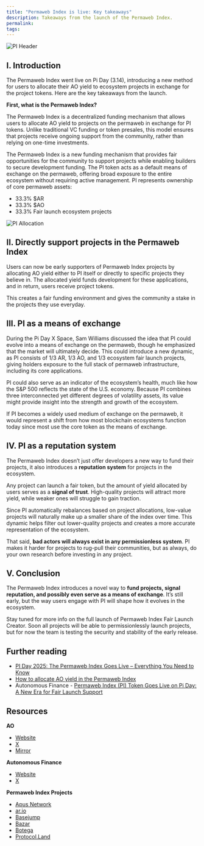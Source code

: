 ```yaml
---
title: "Permaweb Index is live: Key takeaways"
description: Takeaways from the launch of the Permaweb Index.
permalink: 
tags:
---
```


![PI Header](/static/images/pi-takeaways-header.png)

## I. Introduction

The Permaweb Index went live on Pi Day (3.14), introducing a new method for users to allocate their AO yield to ecosystem projects in exchange for the project tokens. Here are the key takeaways from the launch.

**First, what is the Permaweb Index?**

The Permaweb Index is a decentralized funding mechanism that allows users to allocate AO yield to projects on the permaweb in exchange for PI tokens. Unlike traditional VC funding or token presales, this model ensures that projects receive ongoing support from the community, rather than relying on one-time investments.

The Permaweb Index is a new funding mechanism that provides fair opportunities for the community to support projects while enabling builders to secure development funding. The PI token acts as a default means of exchange on the permaweb, offering broad exposure to the entire ecosystem without requiring active management. PI represents ownership of core permaweb assets:

- 33.3% $AR
- 33.3% $AO
- 33.3% Fair launch ecosystem projects

![PI Allocation](/static/images/pi-yield.png)

## II. Directly support projects in the Permaweb Index

Users can now be early supporters of Permaweb Index projects by allocating AO yield either to PI itself or directly to specific projects they believe in. The allocated yield funds development for these applications, and in return, users receive project tokens.

This creates a fair funding environment and gives the community a stake in the projects they use everyday.

## III. PI as a means of exchange

During the Pi Day X Space, Sam Williams discussed the idea that PI could evolve into a means of exchange on the permaweb, though he emphasized that the market will ultimately decide. This could introduce a new dynamic, as PI consists of 1/3 AR, 1/3 AO, and 1/3 ecosystem fair launch projects, giving holders exposure to the full stack of permaweb infrastructure, including its core applications.

PI could also serve as an indicator of the ecosystem’s health, much like how the S&P 500 reflects the state of the U.S. economy. Because PI combines three interconnected yet different degrees of volatility assets, its value might provide insight into the strength and growth of the ecosystem.

If PI becomes a widely used medium of exchange on the permaweb, it would represent a shift from how most blockchain ecosystems function today since most use the core token as the means of exchange.

## IV. PI as a reputation system

The Permaweb Index doesn’t just offer developers a new way to fund their projects, it also introduces a **reputation system** for projects in the ecosystem.

Any project can launch a fair token, but the amount of yield allocated by users serves as a **signal of trust**. High-quality projects will attract more yield, while weaker ones will struggle to gain traction.

Since PI automatically rebalances based on project allocations, low-value projects will naturally make up a smaller share of the index over time. This dynamic helps filter out lower-quality projects and creates a more accurate representation of the ecosystem.

That said, **bad actors will always exist in any permissionless system**. PI makes it harder for projects to rug-pull their communities, but as always, do your own research before investing in any project.

## V. Conclusion

The Permaweb Index introduces a novel way to **fund projects, signal reputation, and possibly even serve as a means of exchange**. It’s still early, but the way users engage with PI will shape how it evolves in the ecosystem.

Stay tuned for more info on the full launch of Permaweb Index Fair Launch Creator. Soon all projects will be able to permissionlessly launch projects, but for now the team is testing the security and stability of the early release.

## Further reading

- [PI Day 2025: The Permaweb Index Goes Live – Everything You Need to Know](permaweb-index.md)
- [How to allocate AO yield in the Permaweb Index](ao-yield.md)
- Autonomous Finance - [Permaweb Index (PI) Token Goes Live on Pi Day: A New Era for Fair Launch Support](https://www.autonomous.finance/research/en-US/permaweb-index)

## Resources

**AO**

- [Website](https://ao.arweave.net/)
- [X](https://x.com/aoTheComputer)
- [Mirror](https://mirror.xyz/0x1EE4bE8670E8Bd7E9E2E366F530467030BE4C840)

**Autonomous Finance**

- [Website](https://www.autonomous.finance/)
- [X](https://x.com/autonomous_af)

**Permaweb Index Projects**

- [Apus Network](https://www.apus.network/#/)
- [ar.io](https://ar.io/)
- [Basejump](https://basejump.xyz/home)
- [Bazar](https://bazar.arweave.net/)
- [Botega](https://botega.defi.ao/)
- [Protocol.Land](https://protocol.land/)
